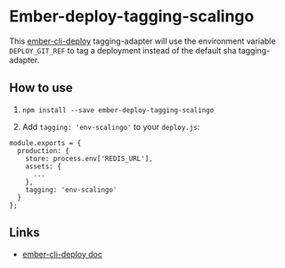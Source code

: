 # Ember-deploy-tagging-scalingo

This [ember-cli-deploy](https://github.com/ember-cli/ember-cli-deploy) tagging-adapter will use the environment variable `DEPLOY_GIT_REF` to tag a deployment instead of the default sha tagging-adapter.

## How to use

1. `npm install --save ember-deploy-tagging-scalingo`

2. Add `tagging: 'env-scalingo'` to your `deploy.js`:

```
module.exports = {
  production: {
    store: process.env['REDIS_URL'],
    assets: {
      ...
    },
    tagging: 'env-scalingo'
  }
};

```

## Links
* [ember-cli-deploy doc](http://ember-cli.github.io/ember-cli-deploy/)
